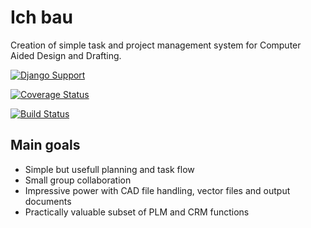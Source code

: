 # Ich bau

Creation of simple task and project management system for Computer Aided Design and Drafting.

[![Django Support](https://img.shields.io/badge/Django-1.11-blue.svg)](https://github.com/postpdm/ich_bau)

[![Coverage Status](https://coveralls.io/repos/github/postpdm/ich_bau/badge.svg?branch=SVN_basic)](https://coveralls.io/github/postpdm/ich_bau?branch=SVN_basic)

[![Build Status](https://travis-ci.org/postpdm/ich_bau.svg?branch=SVN_basic)](https://travis-ci.org/postpdm/ich_bau)

## Main goals

* Simple but usefull planning and task flow
* Small group collaboration
* Impressive power with CAD file handling, vector files and output documents
* Practically valuable subset of PLM and CRM functions
